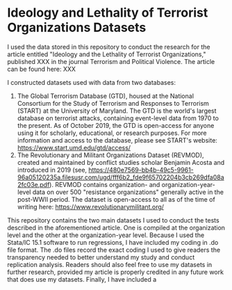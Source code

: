 # Ideology and Lethality of Terrorist Organizations Datasets

I used the data stored in this repository to conduct the research for the article entitled "Ideology and the Lethality of Terrorist Organizations," published XXX in the journal Terrorism and Political Violence. The article can be found here: XXX

I constructed datasets used with data from two databases: 
  1) The Global Terrorism Database (GTD), housed at the National Consortium for the Study of Terrorism and Responses to Terrorism (START) at the University of Maryland. The GTD is the world's largest database on terrorist attacks, containing event-level data from 1970 to the present. As of October 2019, the GTD is open-access for anyone using it for scholarly, educational, or research purposes. For more information and access to the database, please see START's website: https://www.start.umd.edu/gtd/access/
  2) The Revolutionary and Militant Organizations Dataset (REVMOD), created and maintained by conflict studies scholar Benjamin Acosta and introduced in 2019 (see, https://480e7569-bb4b-49c5-9961-96a05120235a.filesusr.com/ugd/fff6b2_fde9f65702204b3cb269dfa08a2fc03e.pdf). REVMOD contains organization- and organization-year-level data on over 500 "resistance organizations" generally active in the post-WWII period. The dataset is open-access to all as of the time of writing here: https://www.revolutionarymilitant.org/

This repository contains the two main datasets I used to conduct the tests described in the aforementioned article. One is compiled at the organization level and the other at the organization-year level. Because I used the Stata/IC 15.1 software to run regressions, I have included my coding in .do file format. The .do files record the exact coding I used to give readers the transparency needed to better understand my study and conduct replication analysis. Readers should also feel free to use my datasets in further research, provided my article is properly credited in any future work that does use my datasets. Finally, I have included a 

